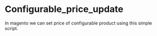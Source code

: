 # Configurable_price_update
In magento we can set price of configurable product using this simple script.
